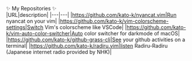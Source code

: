 ✨ My Repositories ✨ </br>
|URL|description|
|---|---|
|https://github.com/kato-k/nyancat.vim|Run nyancat on your vim|
|https://github.com/kato-k/vim-colorscheme-settings|Switch Vim's colorscheme like VSCode|
|https://github.com/kato-k/vim-auto-color-switcher|Auto color switcher for darkmode of macOS|
|https://github.com/kato-k/github-grass-cli|See your github activities on a terminal|
|https://github.com/kato-k/radiru.vim|listen Radiru-Radiru (Japanese internet radio provided by NHK)|
